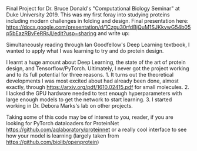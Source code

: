 Final Project for Dr. Bruce Donald's "Computational Biology Seminar" at Duke University 2019. This was my first foray into studying proteins including modern challenges in folding and design. Final presentation here: https://docs.google.com/presentation/d/1Czgu30rfdBjQuM1SJKkvwG54b05p5bEazRBvFeRRrJI/edit?usp=sharing and write up: 

Simultaneously reading through Ian Goodfellow's Deep Learning textbook, I wanted to apply what I was learning to try and do protein design. 

I learnt a huge amount about Deep Learning, the state of the art of protein design, and Tensorflow/PyTorch. Ultimately, I never got the project working and to its full potential for three reasons. 1. It turns out the theoretical developments I was most excited about had already been done, almost exactly, through https://arxiv.org/pdf/1610.02415.pdf for small molecules. 2. I lacked the GPU hardware needed to test enough hyperparameters with large enough models to get the network to start learning. 3. I started working in Dr. Debora Marks's lab on other projects.  

Taking some of this code may be of interest to you, reader, if you are looking for PyTorch dataloaders for ProteinNet https://github.com/aqlaboratory/proteinnet or a really cool interface to see how your model is learning (largely taken from https://github.com/biolib/openprotein) 
